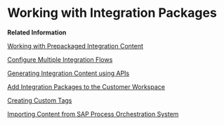<!-- loio45423ba590094233a4c82f94390df096 -->

# Working with Integration Packages

**Related Information**  


 <?sap-ot O2O class="- topic/link " href="8b1dc704e3994059aa8bc3cff8186a2c.xml" text="" desc="" xtrc="link:1" xtrf="file:/home/builder/src/dita-all/cvv1690968981196/loio3268cb35959d4b368fb49de861bfe8a1_en-US/src/content/localization/en-us/45423ba590094233a4c82f94390df096.xml" ?> 

[Working with Prepackaged Integration Content](working-with-prepackaged-integration-content-bd2ed3e.md "")

[Configure Multiple Integration Flows](configure-multiple-integration-flows-99ba8ed.md "You use this feature to configure parameters of multiple integration flows. You can save and deploy all from a single window with minimal effort.")

[Generating Integration Content using APIs](generating-integration-content-using-apis-6922c86.md "Use APIs to generate integration flows.")

[Add Integration Packages to the Customer Workspace](add-integration-packages-to-the-customer-workspace-ae1b98a.md)

[Creating Custom Tags](creating-custom-tags-71c0448.md "You can maintain custom attributes in your editable integration packages.")

[Importing Content from SAP Process Orchestration System](../IntegrationSettings/importing-content-from-sap-process-orchestration-system-53db5fb.md "Import content from an SAP Process Orchestration system and reuse in the cloud world.")

